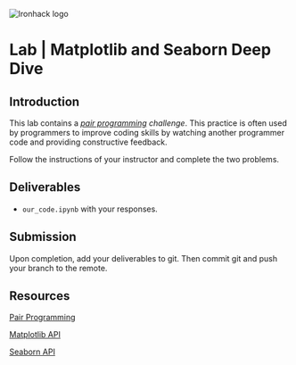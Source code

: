 ![Ironhack logo](https://i.imgur.com/1QgrNNw.png)

# Lab | Matplotlib and Seaborn Deep Dive

## Introduction    

This lab contains a *[pair programming](https://en.wikipedia.org/wiki/Pair_programming) challenge*. This practice is often used by programmers to improve coding skills by watching another programmer code and providing constructive feedback.

Follow the instructions of your instructor and complete the two problems.

## Deliverables

- `our_code.ipynb` with your responses.

## Submission

Upon completion, add your deliverables to git. Then commit git and push your branch to the remote.

## Resources

[Pair Programming](https://en.wikipedia.org/wiki/Pair_programming)

[Matplotlib API](https://matplotlib.org/api/index.html)

[Seaborn API](https://seaborn.pydata.org/api.html)

